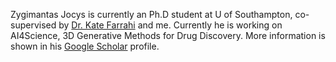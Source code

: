 Zygimantas Jocys is currently an Ph.D student at U of Southampton, co-supervised by [Dr. Kate Farrahi](https://kfarrahi.github.io/) and me.  Currently he is working on AI4Science, 3D Generative Methods for Drug Discovery. More information is shown in his [Google Scholar](https://scholar.google.com/citations?user=tR_g0T0AAAAJ&hl=en) profile. 